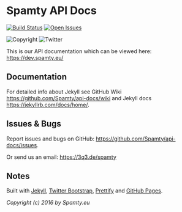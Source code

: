 # Spamty API Docs

[![Build Status](https://travis-ci.org/Spamty/api-docs.svg?branch=gh-pages)](https://travis-ci.org/Spamty/api-docs)
[![Open Issues](https://img.shields.io/github/issues/spamty/api-docs.svg)](https://github.com/Spamty/api-docs/issues)

![Copyright](https://img.shields.io/badge/copyright-2016_Spamty.eu-blue.png)
![Twitter](https://img.shields.io/twitter/follow/Spamty.svg?style=social&label=Follow&maxAge=2592000)


This is our API documentation which can be viewed here: <https://dev.spamty.eu/>

## Documentation

For detailed info about Jekyll see GitHub Wiki <https://github.com/Spamty/api-docs/wiki> and Jekyll docs <https://jekyllrb.com/docs/home/>.

## Issues & Bugs

Report issues and bugs on GitHub: <https://github.com/Spamty/api-docs/issues>. 

Or send us an email: <https://3q3.de/spamty>

## Notes

Built with [Jekyll](https://jekyllrb.com/), [Twitter Bootstrap](https://getbootstrap.com/), [Prettify](https://github.com/google/code-prettify/) and [GitHub Pages](https://pages.github.com).

*Copyright (c) 2016 by Spamty.eu*

